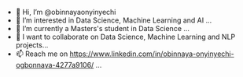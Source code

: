 - 👋 Hi, I’m @obinnayaonyinyechi
- 👀 I’m interested in Data Science, Machine Learning and AI ...
- 🌱 I’m currently a Masters's student in Data Science ...
- 💞️ I want to collaborate on Data Science, Machine Learning and NLP projects...
- 📫 Reach me on https://www.linkedin.com/in/obinnaya-onyinyechi-ogbonnaya-4277a9106/ ...

<!---
obinnayaonyinyechi/obinnayaonyinyechi is a ✨ unique ✨ repository because its `README.md` (this file) appears on your GitHub profile.
You can click the Preview link to take a look at your changes.
--->
